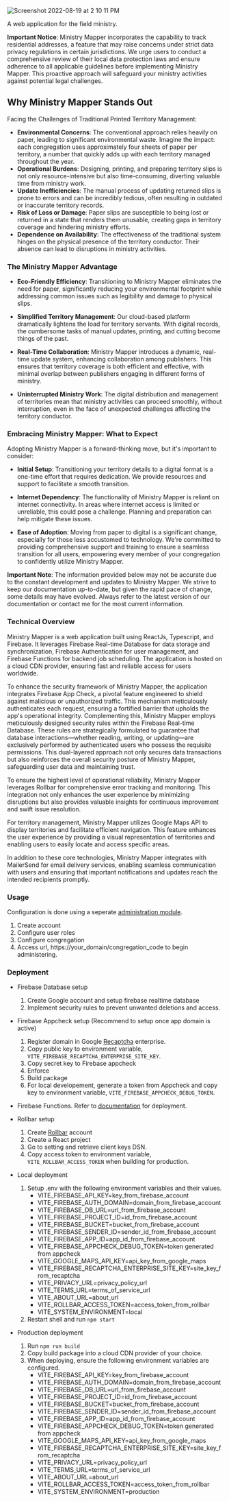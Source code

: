 ![Screenshot 2022-08-19 at 2 10 11 PM](https://user-images.githubusercontent.com/40650158/185554709-ce94a04e-2a34-43a9-b7de-09aa7f437139.png)

A web application for the field ministry.

**Important Notice**: Ministry Mapper incorporates the capability to track residential addresses, a feature that may raise concerns under strict data privacy regulations in certain jurisdictions. We urge users to conduct a comprehensive review of their local data protection laws and ensure adherence to all applicable guidelines before implementing Ministry Mapper. This proactive approach will safeguard your ministry activities against potential legal challenges.

## Why Ministry Mapper Stands Out

Facing the Challenges of Traditional Printed Territory Management:

- **Environmental Concerns**: The conventional approach relies heavily on paper, leading to significant environmental waste. Imagine the impact: each congregation uses approximately four sheets of paper per territory, a number that quickly adds up with each territory managed throughout the year.
- **Operational Burdens**: Designing, printing, and preparing territory slips is not only resource-intensive but also time-consuming, diverting valuable time from ministry work.
- **Update Inefficiencies**: The manual process of updating returned slips is prone to errors and can be incredibly tedious, often resulting in outdated or inaccurate territory records.
- **Risk of Loss or Damage**: Paper slips are susceptible to being lost or returned in a state that renders them unusable, creating gaps in territory coverage and hindering ministry efforts.
- **Dependence on Availability**: The effectiveness of the traditional system hinges on the physical presence of the territory conductor. Their absence can lead to disruptions in ministry activities.

### The Ministry Mapper Advantage

- **Eco-Friendly Efficiency**: Transitioning to Ministry Mapper eliminates the need for paper, significantly reducing your environmental footprint while addressing common issues such as legibility and damage to physical slips.

- **Simplified Territory Management**: Our cloud-based platform dramatically lightens the load for territory servants. With digital records, the cumbersome tasks of manual updates, printing, and cutting become things of the past.

- **Real-Time Collaboration**: Ministry Mapper introduces a dynamic, real-time update system, enhancing collaboration among publishers. This ensures that territory coverage is both efficient and effective, with minimal overlap between publishers engaging in different forms of ministry.

- **Uninterrupted Ministry Work**: The digital distribution and management of territories mean that ministry activities can proceed smoothly, without interruption, even in the face of unexpected challenges affecting the territory conductor.

### Embracing Ministry Mapper: What to Expect

Adopting Ministry Mapper is a forward-thinking move, but it's important to consider:

- **Initial Setup**: Transitioning your territory details to a digital format is a one-time effort that requires dedication. We provide resources and support to facilitate a smooth transition.

- **Internet Dependency**: The functionality of Ministry Mapper is reliant on internet connectivity. In areas where internet access is limited or unreliable, this could pose a challenge. Planning and preparation can help mitigate these issues.

- **Ease of Adoption**: Moving from paper to digital is a significant change, especially for those less accustomed to technology. We're committed to providing comprehensive support and training to ensure a seamless transition for all users, empowering every member of your congregation to confidently utilize Ministry Mapper.

**Important Note**: The information provided below may not be accurate due to the constant development and updates to Ministry Mapper. We strive to keep our documentation up-to-date, but given the rapid pace of change, some details may have evolved. Always refer to the latest version of our documentation or contact me for the most current information.

### Technical Overview

Ministry Mapper is a web application built using ReactJs, Typescript, and Firebase. It leverages Firebase Real-time Database for data storage and synchronization, Firebase Authentication for user management, and Firebase Functions for backend job scheduling. The application is hosted on a cloud CDN provider, ensuring fast and reliable access for users worldwide.

To enhance the security framework of Ministry Mapper, the application integrates Firebase App Check, a pivotal feature engineered to shield against malicious or unauthorized traffic. This mechanism meticulously authenticates each request, ensuring a fortified barrier that upholds the app's operational integrity. Complementing this, Ministry Mapper employs meticulously designed security rules within the Firebase Real-time Database. These rules are strategically formulated to guarantee that database interactions—whether reading, writing, or updating—are exclusively performed by authenticated users who possess the requisite permissions. This dual-layered approach not only secures data transactions but also reinforces the overall security posture of Ministry Mapper, safeguarding user data and maintaining trust.

To ensure the highest level of operational reliability, Ministry Mapper leverages Rollbar for comprehensive error tracking and monitoring. This integration not only enhances the user experience by minimizing disruptions but also provides valuable insights for continuous improvement and swift issue resolution.

For territory management, Ministry Mapper utilizes Google Maps API to display territories and facilitate efficient navigation. This feature enhances the user experience by providing a visual representation of territories and enabling users to easily locate and access specific areas.

In addition to these core technologies, Ministry Mapper integrates with MailerSend for email delivery services, enabling seamless communication with users and ensuring that important notifications and updates reach the intended recipients promptly.

### Usage

Configuration is done using a seperate [administration module](https://github.com/rimorin/ministry-mapper-admin).

1. Create account
2. Configure user roles
3. Configure congregation
4. Access url, https://your_domain/congregation_code to begin administering.

### Deployment

- Firebase Database setup

  1. Create Google account and setup firebase realtime database
  2. Implement security rules to prevent unwanted deletions and access.

- Firebase Appcheck setup (Recommend to setup once app domain is active)

  1. Register domain in Google [Recaptcha](https://www.google.com/recaptcha/about/) enterprise.
  2. Copy public key to environment variable, `VITE_FIREBASE_RECAPTCHA_ENTERPRISE_SITE_KEY`.
  3. Copy secret key to Firebase appcheck
  4. Enforce
  5. Build package
  6. For local developement, generate a token from Appcheck and copy key to environment variable, `VITE_FIREBASE_APPCHECK_DEBUG_TOKEN`.

- Firebase Functions. Refer to [documentation](https://github.com/rimorin/ministry-mapper-cron) for deployment.

- Rollbar setup

  1. Create [Rollbar](https://rollbar.com/) account
  2. Create a React project
  3. Go to setting and retrieve client keys DSN.
  4. Copy access token to environment variable, `VITE_ROLLBAR_ACCESS_TOKEN` when building for production.

- Local deployment
  1. Setup .env with the following environment variables and their values.
     - VITE_FIREBASE_API_KEY=key_from_firebase_account
     - VITE_FIREBASE_AUTH_DOMAIN=domain_from_firebase_account
     - VITE_FIREBASE_DB_URL=url_from_firebase_account
     - VITE_FIREBASE_PROJECT_ID=id_from_firebase_account
     - VITE_FIREBASE_BUCKET=bucket_from_firebase_account
     - VITE_FIREBASE_SENDER_ID=sender_id_from_firebase_account
     - VITE_FIREBASE_APP_ID=app_id_from_firebase_account
     - VITE_FIREBASE_APPCHECK_DEBUG_TOKEN=token generated from appcheck
     - VITE_GOOGLE_MAPS_API_KEY=api_key_from_google_maps
     - VITE_FIREBASE_RECAPTCHA_ENTERPRISE_SITE_KEY=site_key_from_recaptcha
     - VITE_PRIVACY_URL=privacy_policy_url
     - VITE_TERMS_URL=terms_of_service_url
     - VITE_ABOUT_URL=about_url
     - VITE_ROLLBAR_ACCESS_TOKEN=access_token_from_rollbar
     - VITE_SYSTEM_ENVIRONMENT=local
  2. Restart shell and run `npm start`
- Production deployment
  1. Run `npm run build`
  2. Copy build package into a cloud CDN provider of your choice.
  3. When deploying, ensure the following environment variables are configured.
     - VITE_FIREBASE_API_KEY=key_from_firebase_account
     - VITE_FIREBASE_AUTH_DOMAIN=domain_from_firebase_account
     - VITE_FIREBASE_DB_URL=url_from_firebase_account
     - VITE_FIREBASE_PROJECT_ID=id_from_firebase_account
     - VITE_FIREBASE_BUCKET=bucket_from_firebase_account
     - VITE_FIREBASE_SENDER_ID=sender_id_from_firebase_account
     - VITE_FIREBASE_APP_ID=app_id_from_firebase_account
     - VITE_FIREBASE_APPCHECK_DEBUG_TOKEN=token generated from appcheck
     - VITE_GOOGLE_MAPS_API_KEY=api_key_from_google_maps
     - VITE_FIREBASE_RECAPTCHA_ENTERPRISE_SITE_KEY=site_key_from_recaptcha
     - VITE_PRIVACY_URL=privacy_policy_url
     - VITE_TERMS_URL=terms_of_service_url
     - VITE_ABOUT_URL=about_url
     - VITE_ROLLBAR_ACCESS_TOKEN=access_token_from_rollbar
     - VITE_SYSTEM_ENVIRONMENT=production
